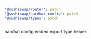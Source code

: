 ```yaml
---
'@sushiswap/router': patch
'@sushiswap/hardhat-config': patch
'@sushiswap/types': patch
---
```


hardhat config embed export type helper
